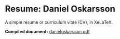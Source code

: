 # Resume: Daniel Oskarsson

A simple resume or curriculum vitae (CV), in XeLaTeX.

**Compiled document:**
[danieloskarsson.pdf](https://github.com/danieloskarsson/resume/blob/master/danieloskarsson.pdf)
